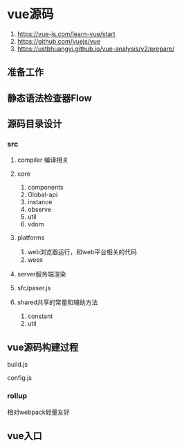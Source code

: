 # vue源码

1. https://vue-js.com/learn-vue/start
1. https://github.com/vuejs/vue
1. https://ustbhuangyi.github.io/vue-analysis/v2/prepare/

## 准备工作





## 静态语法检查器Flow





## 源码目录设计

### src

1. compiler 编译相关
2. core
   1. components
   2. Global-api
   3. instance
   4. observe
   5. util
   6. vdom
3. platforms
   1. web浏览器运行，和web平台相关的代码
   2. weex

4. server服务端渲染
5. sfc/paser.js
6. shared共享的常量和辅助方法
   1. constant
   2. util


## vue源码构建过程

build.js

config.js

### rollup

相对webpack轻量友好



## vue入口

